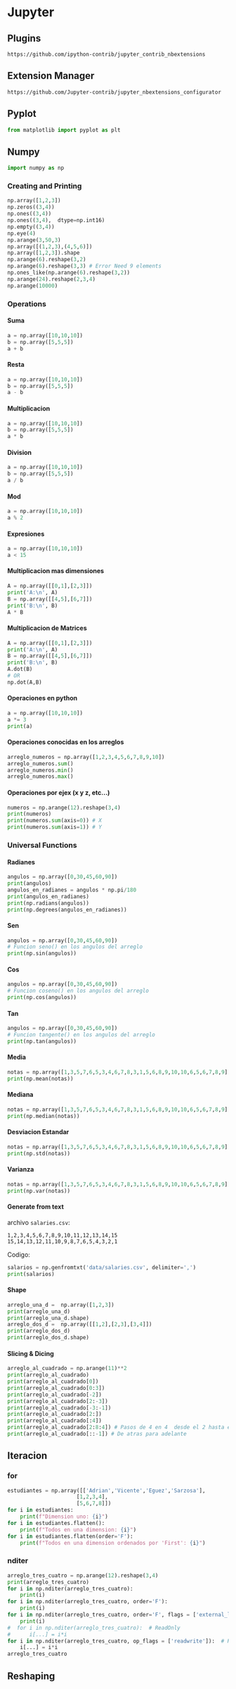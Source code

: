 # Jupyter

## Plugins

```
https://github.com/ipython-contrib/jupyter_contrib_nbextensions
```

## Extension Manager
```
https://github.com/Jupyter-contrib/jupyter_nbextensions_configurator
```


## Pyplot

```python
from matplotlib import pyplot as plt
```

## Numpy

```python
import numpy as np
```

### Creating and Printing
```python
np.array([1,2,3])
np.zeros((3,4))
np.ones((3,4))
np.ones((3,4),  dtype=np.int16)
np.empty((3,4))
np.eye(4)
np.arange(3,50,3)
np.array([(1,2,3),(4,5,6)])
np.array([1,2,3]).shape
np.arange(6).reshape(3,2)
np.arange(6).reshape(3,3) # Error Need 9 elements
np.ones_like(np.arange(6).reshape(3,2))
np.arange(24).reshape(2,3,4)
np.arange(10000)

```

### Operations

#### Suma 

```python
a = np.array([10,10,10])
b = np.array([5,5,5])
a + b
```

#### Resta

```python
a = np.array([10,10,10])
b = np.array([5,5,5])
a - b
```

#### Multiplicacion

```python
a = np.array([10,10,10])
b = np.array([5,5,5])
a * b
```

#### Division

```python
a = np.array([10,10,10])
b = np.array([5,5,5])
a / b
```

#### Mod

```python
a = np.array([10,10,10])
a % 2
```

#### Expresiones

```python
a = np.array([10,10,10])
a < 15
```

#### Multiplicacion mas dimensiones

```python
A = np.array([[0,1],[2,3]])
print('A:\n', A)
B = np.array([[4,5],[6,7]])
print('B:\n', B)
A * B
```

#### Multiplicacion de Matrices


```python
A = np.array([[0,1],[2,3]])
print('A:\n', A)
B = np.array([[4,5],[6,7]])
print('B:\n', B)
A.dot(B)
# OR
np.dot(A,B)
```

#### Operaciones en python

```python
a = np.array([10,10,10])
a *= 3
print(a)
```

#### Operaciones conocidas en los arreglos

```python
arreglo_numeros = np.array([1,2,3,4,5,6,7,8,9,10])
arreglo_numeros.sum()
arreglo_numeros.min()
arreglo_numeros.max()
```

#### Operaciones por ejex (x y z, etc...)

```python
numeros = np.arange(12).reshape(3,4)
print(numeros)
print(numeros.sum(axis=0)) # X
print(numeros.sum(axis=1)) # Y
```

### Universal Functions

#### Radianes

```python
angulos = np.array([0,30,45,60,90])
print(angulos)
angulos_en_radianes = angulos * np.pi/180
print(angulos_en_radianes)
print(np.radians(angulos))
print(np.degrees(angulos_en_radianes))
```

#### Sen

```python
angulos = np.array([0,30,45,60,90])
# Funcion seno() en los angulos del arreglo
print(np.sin(angulos))
```
#### Cos

```python
angulos = np.array([0,30,45,60,90])
# Funcion coseno() en los angulos del arreglo
print(np.cos(angulos))
```

#### Tan

```python
angulos = np.array([0,30,45,60,90])
# Funcion tangente() en los angulos del arreglo
print(np.tan(angulos))
```

#### Media

```python
notas = np.array([1,3,5,7,6,5,3,4,6,7,8,3,1,5,6,8,9,10,10,6,5,6,7,8,9])
print(np.mean(notas))
```

#### Mediana

```python
notas = np.array([1,3,5,7,6,5,3,4,6,7,8,3,1,5,6,8,9,10,10,6,5,6,7,8,9])
print(np.median(notas))
```

#### Desviacion Estandar

```python
notas = np.array([1,3,5,7,6,5,3,4,6,7,8,3,1,5,6,8,9,10,10,6,5,6,7,8,9])
print(np.std(notas))
```

#### Varianza

```python
notas = np.array([1,3,5,7,6,5,3,4,6,7,8,3,1,5,6,8,9,10,10,6,5,6,7,8,9])
print(np.var(notas))
```

#### Generate from text

archivo `salaries.csv`:

```csv
1,2,3,4,5,6,7,8,9,10,11,12,13,14,15
15,14,13,12,11,10,9,8,7,6,5,4,3,2,1
```

Codigo: 

```python
salarios = np.genfromtxt('data/salaries.csv', delimiter=',')
print(salarios)
```

#### Shape

```python
arreglo_una_d =  np.array([1,2,3])
print(arreglo_una_d)
print(arreglo_una_d.shape)
arreglo_dos_d =  np.array([[1,2],[2,3],[3,4]])
print(arreglo_dos_d)
print(arreglo_dos_d.shape)
```

#### Slicing & Dicing

```python
arreglo_al_cuadrado = np.arange(11)**2
print(arreglo_al_cuadrado)
print(arreglo_al_cuadrado[0])
print(arreglo_al_cuadrado[0:3])
print(arreglo_al_cuadrado[-2])
print(arreglo_al_cuadrado[2:-3])
print(arreglo_al_cuadrado[-3:-1])
print(arreglo_al_cuadrado[2:])
print(arreglo_al_cuadrado[:4])
print(arreglo_al_cuadrado[2:8:4]) # Pasos de 4 en 4  desde el 2 hasta el 8
print(arreglo_al_cuadrado[::-1]) # De atras para adelante
```

## Iteracion

### for

```python
estudiantes = np.array([['Adrian','Vicente','Eguez','Sarzosa'],
                      [1,2,3,4],
                      [5,6,7,8]])
for i in estudiantes:
    print(f"Dimension uno: {i}")
for i in estudiantes.flatten():
    print(f"Todos en una dimension: {i}")
for i in estudiantes.flatten(order='F'):
    print(f"Todos en una dimension ordenados por 'First': {i}")
```

### nditer

```python
arreglo_tres_cuatro = np.arange(12).reshape(3,4)
print(arreglo_tres_cuatro)
for i in np.nditer(arreglo_tres_cuatro):
    print(i)
for i in np.nditer(arreglo_tres_cuatro, order='F'):
    print(i)
for i in np.nditer(arreglo_tres_cuatro, order='F', flags = ['external_loop']):
    print(i)
#  for i in np.nditer(arreglo_tres_cuatro):  # ReadOnly
#      i[...] = i*i
for i in np.nditer(arreglo_tres_cuatro, op_flags = ['readwrite']):  # ReadOnly
    i[...] = i*i
arreglo_tres_cuatro
```

## Reshaping
 
### 

```python

```



